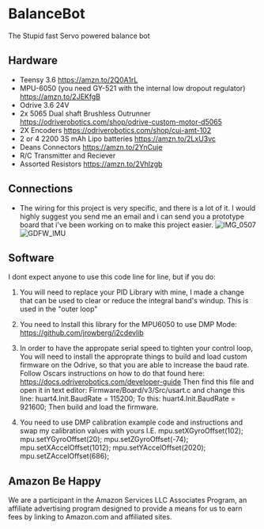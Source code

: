 # BalanceBot
The Stupid fast Servo powered balance bot

## Hardware
 - Teensy 3.6 https://amzn.to/2Q0A1rL
 - MPU-6050 (you need GY-521 with the internal low dropout regulator) https://amzn.to/2JEKfgB
 - Odrive 3.6 24V
 - 2x 5065 Dual shaft Brushless Outrunner https://odriverobotics.com/shop/odrive-custom-motor-d5065
 - 2X Encoders https://odriverobotics.com/shop/cui-amt-102
 - 2 or 4 2200 3S mAh Lipo batteries https://amzn.to/2LxU3vc
 - Deans Connectors https://amzn.to/2YnCuje
 - R/C Transmitter and Reciever 
 - Assorted Resistors https://amzn.to/2Vhlzgb
## Connections
 - The wiring for this project is very specific, and there is a lot of it. I would highly suggest you send me an email and i can send you a prototype board that i've been working on to make this project easier.
![IMG_0507](https://user-images.githubusercontent.com/30188415/58343439-97a50500-7e18-11e9-856d-3b5b5a7112f0.JPG)
![GDFW_IMU](https://user-images.githubusercontent.com/30188415/58344389-24e95900-7e1b-11e9-8229-88899045c838.png)



## Software

I dont expect anyone to use this code line for line, but if you do:

1. You will need to replace your PID Library with mine, I made a change that can be used to clear or reduce the integral band's windup. This is used in the "outer loop"

2. You need to Install this library for the MPU6050 to use DMP Mode: https://github.com/jrowberg/i2cdevlib


3. In order to have the appropate serial speed to tighten your control loop, You will need to install the approprate things to build and load custom firmware on the Odrive, so that you are able to increase the baud rate. Follow Oscars instructions on how to do that found here:
https://docs.odriverobotics.com/developer-guide Then find this file and open it in text editor: Firmware/Board/v3/Src/usart.c and change this line:
huart4.Init.BaudRate = 115200;
To this:
huart4.Init.BaudRate = 921600;
Then build and load the firmware. 


4. You need to use DMP calibration example code and instructions and swap my calibration values with yours
  I.E.
  mpu.setXGyroOffset(102);
  mpu.setYGyroOffset(20);
  mpu.setZGyroOffset(-74);
  mpu.setXAccelOffset(1012); 
  mpu.setYAccelOffset(2020);
  mpu.setZAccelOffset(686);



## Amazon Be Happy
We are a participant in the Amazon Services LLC Associates Program, an affiliate advertising program designed to provide a means for us to earn fees by linking to Amazon.com and affiliated sites.
